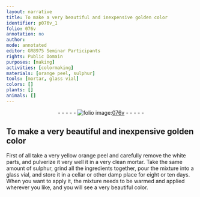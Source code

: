 ```yaml
---
layout: narrative
title: To make a very beautiful and inexpensive golden color
identifier: p076v_1
folio: 076v
annotation: no
author:
mode: annotated
editor: GR8975 Seminar Participants
rights: Public Domain
purposes: [making]
activities: [colormaking]
materials: [orange peel, sulphur]
tools: [mortar, glass vial]
colors: []
plants: []
animals: []
---
```


 <div class="folio" align="center">- - - - - <a href="http://gallica.bnf.fr/ark:/12148/btv1b10500001g/f158.item" target="_blank"><img src="https://cu-mkp.github.io/GR8975-edition/assets/photo-icon.png" alt="folio image: " style="display:inline-block; margin-bottom:-3px;"/>076v</a> - - - - - </div>  <span class="activity"></span> 

## To make a very beautiful and inexpensive golden color

 
 First of all take a very yellow <span class="material">orange peel</span> and carefully remove the white parts, and pulverize it very well it in a very clean <span class="tool">mortar</span>. Take the same amount of <span class="material">sulphur</span>, grind all the ingredients together, pour the mixture into a <span class="tool">glass vial</span>, and store it in a cellar or other damp place for eight or ten days. When you want to apply it, the mixture needs to be warmed and applied wherever you like, and you will see a very beautiful color. 
 